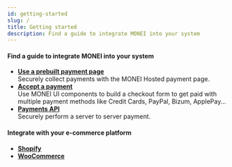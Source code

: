 ```yaml
---
id: getting-started
slug: /
title: Getting started
description: Find a guide to integrate MONEI into your system
---
```


#### Find a guide to integrate MONEI into your system

- **[Use a prebuilt payment page](use-prebuilt-payment-page.mdx)**  
  Securely collect payments with the MONEI Hosted payment page.
- **[Accept a payment](accept-card-payment.mdx)**  
  Use MONEI UI components to build a checkout form to get paid with multiple payment methods like Credit Cards, PayPal, Bizum, ApplePay...
- **[Payments API](/api/#tag/Payments)**  
  Securely perform a server to server payment.

#### Integrate with your e-commerce platform

- **[Shopify](shopify-integration.mdx)**
- **[WooCommerce](woocommerce-integration.mdx)**
